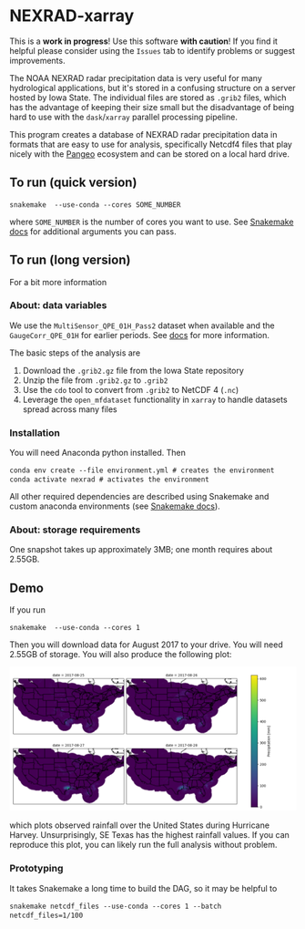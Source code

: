 # NEXRAD-xarray

This is a **work in progress**!
Use this software **with caution**!
If you find it helpful please consider using the `Issues` tab to identify problems or suggest improvements.

The NOAA NEXRAD radar precipitation data is very useful for many hydrological applications, but it's stored in a confusing structure on a server hosted by Iowa State.
The individual files are stored as `.grib2` files, which has the advantage of keeping their size small but the disadvantage of being hard to use with the `dask`/`xarray` parallel processing pipeline.

This program creates a database of NEXRAD radar precipitation data in formats that are easy to use for analysis, specifically Netcdf4 files that play nicely with the [Pangeo](https://pangeo.io/) ecosystem and can be stored on a local hard drive.

## To run (quick version)

```shell
snakemake  --use-conda --cores SOME_NUMBER
```

where `SOME_NUMBER` is the number of cores you want to use.
See [Snakemake docs](https://snakemake.readthedocs.io/) for additional arguments you can pass.

## To run (long version)

For a bit more information

### About: data variables

We use the `MultiSensor_QPE_01H_Pass2` dataset when available and the `GaugeCorr_QPE_01H` for earlier periods.
See [docs](./doc/) for more information.

The basic steps of the analysis are

1. Download the `.grib2.gz` file from the Iowa State repository
1. Unzip the file from `.grib2.gz` to `.grib2`
1. Use the `cdo` tool to convert from `.grib2` to NetCDF 4 (`.nc`)
1. Leverage the `open_mfdataset` functionality in `xarray` to handle datasets spread across many files

### Installation

You will need Anaconda python installed.
Then

```shell
conda env create --file environment.yml # creates the environment
conda activate nexrad # activates the environment
```

All other required dependencies are described using Snakemake and custom anaconda environments (see [Snakemake docs](https://snakemake.readthedocs.io/)).

### About: storage requirements

One snapshot takes up approximately 3MB; one month requires about 2.55GB.

## Demo

If you run

```shell
snakemake  --use-conda --cores 1
```

Then you will download data for August 2017 to your drive.
You will need 2.55GB of storage.
You will also  produce the following plot:

![Demo plot](./plots/demo_plot.png)

which plots observed rainfall over the United States during Hurricane Harvey.
Unsurprisingly, SE Texas has the highest rainfall values.
If you can reproduce this plot, you can likely run the full analysis without problem.

### Prototyping

It takes Snakemake a long time to build the DAG, so it may be helpful to

```shell
snakemake netcdf_files --use-conda --cores 1 --batch netcdf_files=1/100
```
